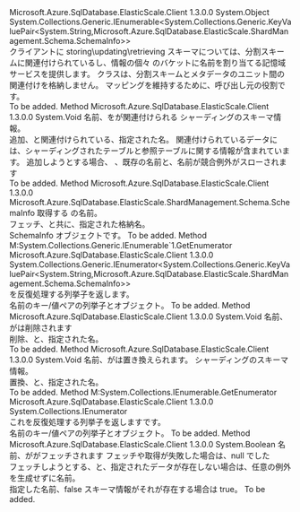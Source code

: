 <Type Name="SchemaInfoCollection" FullName="Microsoft.Azure.SqlDatabase.ElasticScale.ShardManagement.Schema.SchemaInfoCollection">
  <TypeSignature Language="C#" Value="public class SchemaInfoCollection : System.Collections.Generic.IEnumerable&lt;System.Collections.Generic.KeyValuePair&lt;string,Microsoft.Azure.SqlDatabase.ElasticScale.ShardManagement.Schema.SchemaInfo&gt;&gt;" />
  <TypeSignature Language="ILAsm" Value=".class public auto ansi beforefieldinit SchemaInfoCollection extends System.Object implements class System.Collections.Generic.IEnumerable`1&lt;valuetype System.Collections.Generic.KeyValuePair`2&lt;string, class Microsoft.Azure.SqlDatabase.ElasticScale.ShardManagement.Schema.SchemaInfo&gt;&gt;, class System.Collections.IEnumerable" />
  <TypeSignature Language="DocId" Value="T:Microsoft.Azure.SqlDatabase.ElasticScale.ShardManagement.Schema.SchemaInfoCollection" />
  <TypeSignature Language="VB.NET" Value="Public Class SchemaInfoCollection&#xA;Implements IEnumerable(Of KeyValuePair(Of String, SchemaInfo))" />
  <TypeSignature Language="F#" Value="type SchemaInfoCollection = class&#xA;    interface seq&lt;KeyValuePair&lt;string, SchemaInfo&gt;&gt;&#xA;    interface IEnumerable" />
  <AssemblyInfo>
    <AssemblyName>Microsoft.Azure.SqlDatabase.ElasticScale.Client</AssemblyName>
    <AssemblyVersion>1.3.0.0</AssemblyVersion>
  </AssemblyInfo>
  <Base>
    <BaseTypeName>System.Object</BaseTypeName>
  </Base>
  <Interfaces>
    <Interface>
      <InterfaceName>System.Collections.Generic.IEnumerable&lt;System.Collections.Generic.KeyValuePair&lt;System.String,Microsoft.Azure.SqlDatabase.ElasticScale.ShardManagement.Schema.SchemaInfo&gt;&gt;</InterfaceName>
    </Interface>
  </Interfaces>
  <Docs>
    <summary>
            クライアントに storing\updating\retrieving スキーマについては、分割スキームに関連付けられているし、情報の個々 のバケットに名前を割り当てる記憶域サービスを提供します。 クラスは、分割スキームとメタデータのユニット間の関連付けを格納しません。 マッピングを維持するために、呼び出し元の役割です。
            </summary>
    <remarks>To be added.</remarks>
  </Docs>
  <Members>
    <Member MemberName="Add">
      <MemberSignature Language="C#" Value="public void Add (string shardMapName, Microsoft.Azure.SqlDatabase.ElasticScale.ShardManagement.Schema.SchemaInfo schemaInfo);" />
      <MemberSignature Language="ILAsm" Value=".method public hidebysig instance void Add(string shardMapName, class Microsoft.Azure.SqlDatabase.ElasticScale.ShardManagement.Schema.SchemaInfo schemaInfo) cil managed" />
      <MemberSignature Language="DocId" Value="M:Microsoft.Azure.SqlDatabase.ElasticScale.ShardManagement.Schema.SchemaInfoCollection.Add(System.String,Microsoft.Azure.SqlDatabase.ElasticScale.ShardManagement.Schema.SchemaInfo)" />
      <MemberSignature Language="F#" Value="member this.Add : string * Microsoft.Azure.SqlDatabase.ElasticScale.ShardManagement.Schema.SchemaInfo -&gt; unit" Usage="schemaInfoCollection.Add (shardMapName, schemaInfo)" />
      <MemberType>Method</MemberType>
      <AssemblyInfo>
        <AssemblyName>Microsoft.Azure.SqlDatabase.ElasticScale.Client</AssemblyName>
        <AssemblyVersion>1.3.0.0</AssemblyVersion>
      </AssemblyInfo>
      <ReturnValue>
        <ReturnType>System.Void</ReturnType>
      </ReturnValue>
      <Parameters>
        <Parameter Name="shardMapName" Type="System.String" />
        <Parameter Name="schemaInfo" Type="Microsoft.Azure.SqlDatabase.ElasticScale.ShardManagement.Schema.SchemaInfo" />
      </Parameters>
      <Docs>
        <param name="shardMapName">名前、<see cref="T:Microsoft.Azure.SqlDatabase.ElasticScale.ShardManagement.ShardMap" />を<see cref="T:Microsoft.Azure.SqlDatabase.ElasticScale.ShardManagement.Schema.SchemaInfo" />が関連付けられる</param>
        <param name="schemaInfo">シャーディングのスキーマ情報。</param>
        <summary>
            追加、<see cref="T:Microsoft.Azure.SqlDatabase.ElasticScale.ShardManagement.Schema.SchemaInfo" />と関連付けられている、指定された<see cref="T:Microsoft.Azure.SqlDatabase.ElasticScale.ShardManagement.ShardMap" />名。 関連付けられているデータには、シャーディングされたテーブルと参照テーブルに関する情報が含まれています。 追加しようとする場合、 <see cref="T:Microsoft.Azure.SqlDatabase.ElasticScale.ShardManagement.Schema.SchemaInfo" /> 、既存の名前と、名前が競合例外がスローされます
            </summary>
        <remarks>To be added.</remarks>
      </Docs>
    </Member>
    <Member MemberName="Get">
      <MemberSignature Language="C#" Value="public Microsoft.Azure.SqlDatabase.ElasticScale.ShardManagement.Schema.SchemaInfo Get (string shardMapName);" />
      <MemberSignature Language="ILAsm" Value=".method public hidebysig instance class Microsoft.Azure.SqlDatabase.ElasticScale.ShardManagement.Schema.SchemaInfo Get(string shardMapName) cil managed" />
      <MemberSignature Language="DocId" Value="M:Microsoft.Azure.SqlDatabase.ElasticScale.ShardManagement.Schema.SchemaInfoCollection.Get(System.String)" />
      <MemberSignature Language="VB.NET" Value="Public Function Get (shardMapName As String) As SchemaInfo" />
      <MemberSignature Language="F#" Value="member this.Get : string -&gt; Microsoft.Azure.SqlDatabase.ElasticScale.ShardManagement.Schema.SchemaInfo" Usage="schemaInfoCollection.Get shardMapName" />
      <MemberType>Method</MemberType>
      <AssemblyInfo>
        <AssemblyName>Microsoft.Azure.SqlDatabase.ElasticScale.Client</AssemblyName>
        <AssemblyVersion>1.3.0.0</AssemblyVersion>
      </AssemblyInfo>
      <ReturnValue>
        <ReturnType>Microsoft.Azure.SqlDatabase.ElasticScale.ShardManagement.Schema.SchemaInfo</ReturnType>
      </ReturnValue>
      <Parameters>
        <Parameter Name="shardMapName" Type="System.String" />
      </Parameters>
      <Docs>
        <param name="shardMapName">取得する <see cref="T:Microsoft.Azure.SqlDatabase.ElasticScale.ShardManagement.ShardMap" /> の名前。</param>
        <summary>
            フェッチ、<see cref="T:Microsoft.Azure.SqlDatabase.ElasticScale.ShardManagement.Schema.SchemaInfo" />と共に、指定された格納<see cref="T:Microsoft.Azure.SqlDatabase.ElasticScale.ShardManagement.ShardMap" />名。
            </summary>
        <returns>SchemaInfo オブジェクトです。</returns>
        <remarks>To be added.</remarks>
      </Docs>
    </Member>
    <Member MemberName="GetEnumerator">
      <MemberSignature Language="C#" Value="public System.Collections.Generic.IEnumerator&lt;System.Collections.Generic.KeyValuePair&lt;string,Microsoft.Azure.SqlDatabase.ElasticScale.ShardManagement.Schema.SchemaInfo&gt;&gt; GetEnumerator ();" />
      <MemberSignature Language="ILAsm" Value=".method public hidebysig newslot virtual instance class System.Collections.Generic.IEnumerator`1&lt;valuetype System.Collections.Generic.KeyValuePair`2&lt;string, class Microsoft.Azure.SqlDatabase.ElasticScale.ShardManagement.Schema.SchemaInfo&gt;&gt; GetEnumerator() cil managed" />
      <MemberSignature Language="DocId" Value="M:Microsoft.Azure.SqlDatabase.ElasticScale.ShardManagement.Schema.SchemaInfoCollection.GetEnumerator" />
      <MemberSignature Language="VB.NET" Value="Public Function GetEnumerator () As IEnumerator(Of KeyValuePair(Of String, SchemaInfo))" />
      <MemberSignature Language="F#" Value="abstract member GetEnumerator : unit -&gt; System.Collections.Generic.IEnumerator&lt;System.Collections.Generic.KeyValuePair&lt;string, Microsoft.Azure.SqlDatabase.ElasticScale.ShardManagement.Schema.SchemaInfo&gt;&gt;&#xA;override this.GetEnumerator : unit -&gt; System.Collections.Generic.IEnumerator&lt;System.Collections.Generic.KeyValuePair&lt;string, Microsoft.Azure.SqlDatabase.ElasticScale.ShardManagement.Schema.SchemaInfo&gt;&gt;" Usage="schemaInfoCollection.GetEnumerator " />
      <MemberType>Method</MemberType>
      <Implements>
        <InterfaceMember>M:System.Collections.Generic.IEnumerable`1.GetEnumerator</InterfaceMember>
      </Implements>
      <AssemblyInfo>
        <AssemblyName>Microsoft.Azure.SqlDatabase.ElasticScale.Client</AssemblyName>
        <AssemblyVersion>1.3.0.0</AssemblyVersion>
      </AssemblyInfo>
      <ReturnValue>
        <ReturnType>System.Collections.Generic.IEnumerator&lt;System.Collections.Generic.KeyValuePair&lt;System.String,Microsoft.Azure.SqlDatabase.ElasticScale.ShardManagement.Schema.SchemaInfo&gt;&gt;</ReturnType>
      </ReturnValue>
      <Parameters />
      <Docs>
        <summary>
            <see cref="T:Microsoft.Azure.SqlDatabase.ElasticScale.ShardManagement.Schema.SchemaInfoCollection" /> を反復処理する列挙子を返します。
            </summary>
        <returns>名前のキー/値ペアの列挙子と<see cref="T:Microsoft.Azure.SqlDatabase.ElasticScale.ShardManagement.Schema.SchemaInfo" />オブジェクト。</returns>
        <remarks>To be added.</remarks>
      </Docs>
    </Member>
    <Member MemberName="Remove">
      <MemberSignature Language="C#" Value="public void Remove (string shardMapName);" />
      <MemberSignature Language="ILAsm" Value=".method public hidebysig instance void Remove(string shardMapName) cil managed" />
      <MemberSignature Language="DocId" Value="M:Microsoft.Azure.SqlDatabase.ElasticScale.ShardManagement.Schema.SchemaInfoCollection.Remove(System.String)" />
      <MemberSignature Language="VB.NET" Value="Public Sub Remove (shardMapName As String)" />
      <MemberSignature Language="F#" Value="member this.Remove : string -&gt; unit" Usage="schemaInfoCollection.Remove shardMapName" />
      <MemberType>Method</MemberType>
      <AssemblyInfo>
        <AssemblyName>Microsoft.Azure.SqlDatabase.ElasticScale.Client</AssemblyName>
        <AssemblyVersion>1.3.0.0</AssemblyVersion>
      </AssemblyInfo>
      <ReturnValue>
        <ReturnType>System.Void</ReturnType>
      </ReturnValue>
      <Parameters>
        <Parameter Name="shardMapName" Type="System.String" />
      </Parameters>
      <Docs>
        <param name="shardMapName">名前、<see cref="T:Microsoft.Azure.SqlDatabase.ElasticScale.ShardManagement.ShardMap" />が<see cref="T:Microsoft.Azure.SqlDatabase.ElasticScale.ShardManagement.Schema.SchemaInfo" />は削除されます</param>
        <summary>
            削除、<see cref="T:Microsoft.Azure.SqlDatabase.ElasticScale.ShardManagement.Schema.SchemaInfo" />と、指定された<see cref="T:Microsoft.Azure.SqlDatabase.ElasticScale.ShardManagement.ShardMap" />名。
            </summary>
        <remarks>To be added.</remarks>
      </Docs>
    </Member>
    <Member MemberName="Replace">
      <MemberSignature Language="C#" Value="public void Replace (string shardMapName, Microsoft.Azure.SqlDatabase.ElasticScale.ShardManagement.Schema.SchemaInfo schemaInfo);" />
      <MemberSignature Language="ILAsm" Value=".method public hidebysig instance void Replace(string shardMapName, class Microsoft.Azure.SqlDatabase.ElasticScale.ShardManagement.Schema.SchemaInfo schemaInfo) cil managed" />
      <MemberSignature Language="DocId" Value="M:Microsoft.Azure.SqlDatabase.ElasticScale.ShardManagement.Schema.SchemaInfoCollection.Replace(System.String,Microsoft.Azure.SqlDatabase.ElasticScale.ShardManagement.Schema.SchemaInfo)" />
      <MemberSignature Language="F#" Value="member this.Replace : string * Microsoft.Azure.SqlDatabase.ElasticScale.ShardManagement.Schema.SchemaInfo -&gt; unit" Usage="schemaInfoCollection.Replace (shardMapName, schemaInfo)" />
      <MemberType>Method</MemberType>
      <AssemblyInfo>
        <AssemblyName>Microsoft.Azure.SqlDatabase.ElasticScale.Client</AssemblyName>
        <AssemblyVersion>1.3.0.0</AssemblyVersion>
      </AssemblyInfo>
      <ReturnValue>
        <ReturnType>System.Void</ReturnType>
      </ReturnValue>
      <Parameters>
        <Parameter Name="shardMapName" Type="System.String" />
        <Parameter Name="schemaInfo" Type="Microsoft.Azure.SqlDatabase.ElasticScale.ShardManagement.Schema.SchemaInfo" />
      </Parameters>
      <Docs>
        <param name="shardMapName">名前、<see cref="T:Microsoft.Azure.SqlDatabase.ElasticScale.ShardManagement.ShardMap" />が<see cref="T:Microsoft.Azure.SqlDatabase.ElasticScale.ShardManagement.Schema.SchemaInfo" />は置き換えられます。</param>
        <param name="schemaInfo">シャーディングのスキーマ情報。</param>
        <summary>
            置換、<see cref="T:Microsoft.Azure.SqlDatabase.ElasticScale.ShardManagement.Schema.SchemaInfo" />と、指定された<see cref="T:Microsoft.Azure.SqlDatabase.ElasticScale.ShardManagement.ShardMap" />名。
            </summary>
        <remarks>To be added.</remarks>
      </Docs>
    </Member>
    <Member MemberName="System.Collections.IEnumerable.GetEnumerator">
      <MemberSignature Language="C#" Value="System.Collections.IEnumerator IEnumerable.GetEnumerator ();" />
      <MemberSignature Language="ILAsm" Value=".method hidebysig newslot virtual instance class System.Collections.IEnumerator System.Collections.IEnumerable.GetEnumerator() cil managed" />
      <MemberSignature Language="DocId" Value="M:Microsoft.Azure.SqlDatabase.ElasticScale.ShardManagement.Schema.SchemaInfoCollection.System#Collections#IEnumerable#GetEnumerator" />
      <MemberSignature Language="VB.NET" Value="Function GetEnumerator () As IEnumerator Implements IEnumerable.GetEnumerator" />
      <MemberType>Method</MemberType>
      <Implements>
        <InterfaceMember>M:System.Collections.IEnumerable.GetEnumerator</InterfaceMember>
      </Implements>
      <AssemblyInfo>
        <AssemblyName>Microsoft.Azure.SqlDatabase.ElasticScale.Client</AssemblyName>
        <AssemblyVersion>1.3.0.0</AssemblyVersion>
      </AssemblyInfo>
      <ReturnValue>
        <ReturnType>System.Collections.IEnumerator</ReturnType>
      </ReturnValue>
      <Parameters />
      <Docs>
        <summary>
            これを反復処理する列挙子を返します<see cref="T:Microsoft.Azure.SqlDatabase.ElasticScale.ShardManagement.Schema.SchemaInfoCollection" />です。
            </summary>
        <returns>名前のキー/値ペアの列挙子と<see cref="T:Microsoft.Azure.SqlDatabase.ElasticScale.ShardManagement.Schema.SchemaInfo" />オブジェクト。</returns>
        <remarks>To be added.</remarks>
      </Docs>
    </Member>
    <Member MemberName="TryGet">
      <MemberSignature Language="C#" Value="public bool TryGet (string shardMapName, out Microsoft.Azure.SqlDatabase.ElasticScale.ShardManagement.Schema.SchemaInfo schemaInfo);" />
      <MemberSignature Language="ILAsm" Value=".method public hidebysig instance bool TryGet(string shardMapName, [out] class Microsoft.Azure.SqlDatabase.ElasticScale.ShardManagement.Schema.SchemaInfo&amp; schemaInfo) cil managed" />
      <MemberSignature Language="DocId" Value="M:Microsoft.Azure.SqlDatabase.ElasticScale.ShardManagement.Schema.SchemaInfoCollection.TryGet(System.String,Microsoft.Azure.SqlDatabase.ElasticScale.ShardManagement.Schema.SchemaInfo@)" />
      <MemberSignature Language="VB.NET" Value="Public Function TryGet (shardMapName As String, ByRef schemaInfo As SchemaInfo) As Boolean" />
      <MemberSignature Language="F#" Value="member this.TryGet : string *  -&gt; bool" Usage="schemaInfoCollection.TryGet (shardMapName, schemaInfo)" />
      <MemberType>Method</MemberType>
      <AssemblyInfo>
        <AssemblyName>Microsoft.Azure.SqlDatabase.ElasticScale.Client</AssemblyName>
        <AssemblyVersion>1.3.0.0</AssemblyVersion>
      </AssemblyInfo>
      <ReturnValue>
        <ReturnType>System.Boolean</ReturnType>
      </ReturnValue>
      <Parameters>
        <Parameter Name="shardMapName" Type="System.String" />
        <Parameter Name="schemaInfo" Type="Microsoft.Azure.SqlDatabase.ElasticScale.ShardManagement.Schema.SchemaInfo&amp;" RefType="out" />
      </Parameters>
      <Docs>
        <param name="shardMapName">名前、<see cref="T:Microsoft.Azure.SqlDatabase.ElasticScale.ShardManagement.ShardMap" />が<see cref="T:Microsoft.Azure.SqlDatabase.ElasticScale.ShardManagement.Schema.SchemaInfo" />がフェッチされます</param>
        <param name="schemaInfo"><see cref="T:Microsoft.Azure.SqlDatabase.ElasticScale.ShardManagement.Schema.SchemaInfo" />フェッチや取得が失敗した場合は、null でした</param>
        <summary>
            フェッチしようとする、<see cref="T:Microsoft.Azure.SqlDatabase.ElasticScale.ShardManagement.Schema.SchemaInfo" />と、指定された<see cref="T:Microsoft.Azure.SqlDatabase.ElasticScale.ShardManagement.ShardMap" />データが存在しない場合は、任意の例外を生成せずに名前。
            </summary>
        <returns>指定した名前、false スキーマ情報がそれが存在する場合は true。</returns>
        <remarks>To be added.</remarks>
      </Docs>
    </Member>
  </Members>
</Type>